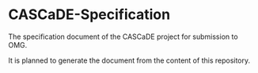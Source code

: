 # CASCaDE-Specification
The specification document of the CASCaDE project for submission to OMG. 

It is planned to generate the document from the content of this repository.
